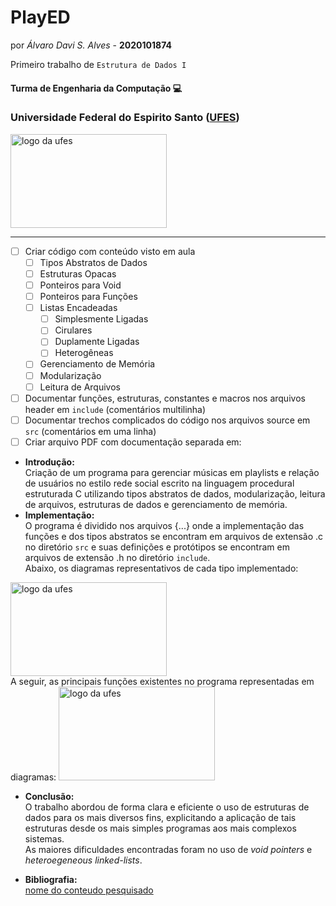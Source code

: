 # PlayED

por _Álvaro Davi S. Alves_ - **2020101874**

Primeiro trabalho de ```Estrutura de Dados I```


#### Turma de Engenharia da Computação :computer:

### Universidade Federal do Espirito Santo ([UFES](https://ufes.br))


<img src="https://www.ufes.br/sites/all/themes/padrao_ufes/images/marca_ufes.png" alt="logo da ufes" height="150px" width="250px">   

____


- [ ] Criar código com conteúdo visto em aula
    - [ ] Tipos Abstratos de Dados
    - [ ] Estruturas Opacas
    - [ ] Ponteiros para Void
    - [ ] Ponteiros para Funções
    - [ ] Listas Encadeadas
        - [ ] Simplesmente Ligadas
        - [ ] Cirulares
        - [ ] Duplamente Ligadas
        - [ ] Heterogêneas
    - [ ] Gerenciamento de Memória
    - [ ] Modularização
    - [ ] Leitura de Arquivos

- [ ] Documentar funções, estruturas, constantes e macros nos arquivos header em `include` (comentários multilinha)  
- [ ] Documentar trechos complicados do código nos arquivos source em `src` (comentários em uma linha)  
- [ ] Criar arquivo PDF com documentação separada em:  
- **Introdução:**  
Criação de um programa para gerenciar músicas em playlists e relação de usuários no estilo rede social escrito na linguagem procedural estruturada C utilizando tipos abstratos de dados, modularização, leitura de arquivos, estruturas de dados e gerenciamento de memória.  
- **Implementação:**  
O programa é dividido nos arquivos {...} onde a implementação das funções e dos tipos abstratos se encontram em arquivos de extensão .c no diretório `src` e suas definições e protótipos se encontram em arquivos de extensão .h no diretório `include`. <br>
Abaixo, os diagramas representativos de cada tipo implementado:
<img src="https://www.ufes.br/sites/all/themes/padrao_ufes/images/marca_ufes.png" alt="logo da ufes" height="150px" width="250px">
<br>
A seguir, as principais funções existentes no programa representadas em diagramas:
<img src="https://www.ufes.br/sites/all/themes/padrao_ufes/images/marca_ufes.png" alt="logo da ufes" height="150px" width="250px">
<br>  

- **Conclusão:**  
O trabalho abordou de forma clara e eficiente o uso de estruturas de dados para os mais diversos fins, explicitando a aplicação de tais estruturas desde os mais simples programas aos mais complexos sistemas.  
As maiores dificuldades encontradas foram no uso de _void pointers_ e _heteroegeneous linked-lists_.  

- **Bibliografia:**  
[nome do conteudo pesquisado](https://google.com)

